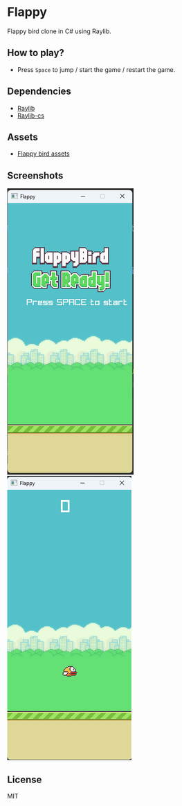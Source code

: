 ﻿# Flappy
Flappy bird clone in C# using Raylib.

## How to play?
- Press `Space` to jump / start the game / restart the game.

## Dependencies
- [Raylib](https://www.raylib.com/)
- [Raylib-cs](https://nuget.org/packages/Raylib-cs/)

## Assets
- [Flappy bird assets](https://www.spriters-resource.com/mobile/flappybird/sheet/59894/)

## Screenshots
![Screenshot](./title.png)
![Screenshot](./game.png)

## License
MIT